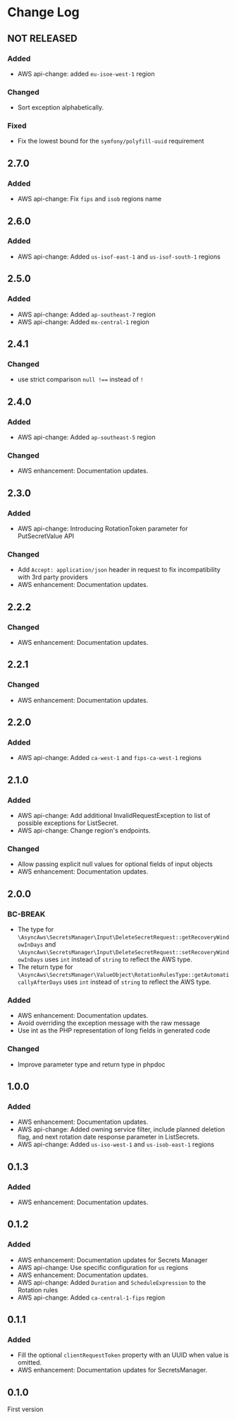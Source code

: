 # Change Log

## NOT RELEASED

### Added

- AWS api-change: added `eu-isoe-west-1` region

### Changed

- Sort exception alphabetically.

### Fixed

- Fix the lowest bound for the `symfony/polyfill-uuid` requirement

## 2.7.0

### Added

- AWS api-change: Fix `fips` and `isob` regions name

## 2.6.0

### Added

- AWS api-change: Added `us-isof-east-1`  and `us-isof-south-1` regions

## 2.5.0

### Added

- AWS api-change: Added `ap-southeast-7` region
- AWS api-change: Added `mx-central-1` region

## 2.4.1

### Changed

- use strict comparison `null !==` instead of `!`

## 2.4.0

### Added

- AWS api-change: Added `ap-southeast-5` region

### Changed

- AWS enhancement: Documentation updates.

## 2.3.0

### Added

- AWS api-change: Introducing RotationToken parameter for PutSecretValue API

### Changed

- Add `Accept: application/json` header in request to fix incompatibility with 3rd party providers
- AWS enhancement: Documentation updates.

## 2.2.2

### Changed

- AWS enhancement: Documentation updates.

## 2.2.1

### Changed

- AWS enhancement: Documentation updates.

## 2.2.0

### Added

- AWS api-change: Added `ca-west-1` and `fips-ca-west-1` regions

## 2.1.0

### Added

- AWS api-change: Add additional InvalidRequestException to list of possible exceptions for ListSecret.
- AWS api-change: Change region's endpoints.

### Changed

- Allow passing explicit null values for optional fields of input objects
- AWS enhancement: Documentation updates.

## 2.0.0

### BC-BREAK

- The type for `\AsyncAws\SecretsManager\Input\DeleteSecretRequest::getRecoveryWindowInDays` and `\AsyncAws\SecretsManager\Input\DeleteSecretRequest::setRecoveryWindowInDays` uses `int` instead of `string` to reflect the AWS type.
- The return type for `\AsyncAws\SecretsManager\ValueObject\RotationRulesType::getAutomaticallyAfterDays` uses `int` instead of `string` to reflect the AWS type.

### Added

- AWS enhancement: Documentation updates.
- Avoid overriding the exception message with the raw message
- Use int as the PHP representation of long fields in generated code

### Changed

- Improve parameter type and return type in phpdoc

## 1.0.0

### Added

- AWS enhancement: Documentation updates.
- AWS api-change: Added owning service filter, include planned deletion flag, and next rotation date response parameter in ListSecrets.
- AWS api-change: Added `us-iso-west-1` and `us-isob-east-1` regions

## 0.1.3

### Added

- AWS enhancement: Documentation updates.

## 0.1.2

### Added

- AWS enhancement: Documentation updates for Secrets Manager
- AWS api-change: Use specific configuration for `us` regions
- AWS enhancement: Documentation updates.
- AWS api-change: Added `Duration` and `ScheduleExpression` to the Rotation rules
- AWS api-change: Added `ca-central-1-fips` region

## 0.1.1

### Added

- Fill the optional `clientRequestToken` property with an UUID when value is omitted.
- AWS enhancement: Documentation updates for SecretsManager.

## 0.1.0

First version
